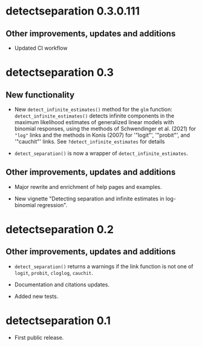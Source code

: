 # detectseparation 0.3.0.111

## Other improvements, updates and additions

+ Updated CI workflow

# detectseparation 0.3

## New functionality

* New `detect_infinite_estimates()` method for the `glm` function:
  `detect_infinite_estimates()` detects infinite components in the
  maximum likelihood estimates of generalized linear models with
  binomial responses, using the methods of Schwendinger et
  al. (2021) for `"log"` links and the methods in Konis (2007) for
  '"logit"', '"probit"', and '"cauchit"' links. See
  `?detect_infinite_estimates` for details

* `detect_separation()` is now a wrapper of `detect_infinite_estimates`.

## Other improvements, updates and additions

* Major rewrite and enrichment of help pages and examples.

* New vignette "Detecting separation and infinite estimates in log-binomial regression".


# detectseparation 0.2

## Other improvements, updates and additions

* `detect_separation()` returns a warnings if the link function is not
  one of `logit`, `probit`, `cloglog`, `cauchit`.
  
* Documentation and citations updates.

* Added new tests.

# detectseparation 0.1

* First public release.
